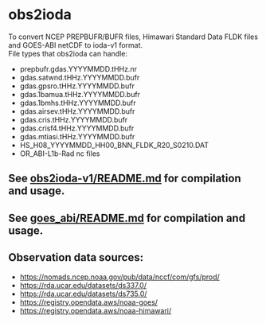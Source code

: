 # obs2ioda

To convert NCEP PREPBUFR/BUFR files, Himawari Standard Data FLDK files and GOES-ABI netCDF to ioda-v1 format.  
File types that obs2ioda can handle:  
* prepbufr.gdas.YYYYMMDD.tHHz.nr  
* gdas.satwnd.tHHz.YYYYMMDD.bufr  
* gdas.gpsro.tHHz.YYYYMMDD.bufr  
* gdas.1bamua.tHHz.YYYYMMDD.bufr  
* gdas.1bmhs.tHHz.YYYYMMDD.bufr  
* gdas.airsev.tHHz.YYYYMMDD.bufr  
* gdas.cris.tHHz.YYYYMMDD.bufr  
* gdas.crisf4.tHHz.YYYYMMDD.bufr  
* gdas.mtiasi.tHHz.YYYYMMDD.bufr  
* HS_H08_YYYYMMDD_HH00_BNN_FLDK_R20_S0210.DAT  
* OR_ABI-L1b-Rad nc files  

## See [obs2ioda-v1/README.md](https://github.com/jamiebresch/obs2ioda/blob/main/obs2ioda-v1/README.md) for compilation and usage.

## See [goes_abi/README.md](https://github.com/jamiebresch/obs2ioda/blob/main/goes_abi/README.md) for compilation and usage.

## Observation data sources:
* https://nomads.ncep.noaa.gov/pub/data/nccf/com/gfs/prod/
* https://rda.ucar.edu/datasets/ds337.0/
* https://rda.ucar.edu/datasets/ds735.0/
* https://registry.opendata.aws/noaa-goes/
* https://registry.opendata.aws/noaa-himawari/
